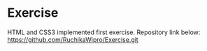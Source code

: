# Exercise
HTML and CSS3 implemented first exercise.
Repository link below:
https://github.com/RuchikaWipro/Exercise.git
